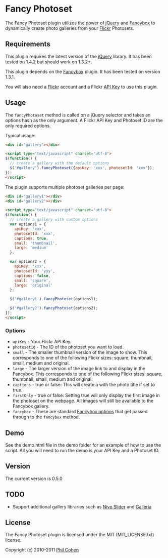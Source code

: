 # Fancy Photoset

The Fancy Photoset plugin utilizes the power of [jQuery](http://jquery.com) and [Fancybox](http://fancybox.net) to dynamically create photo galleries from your [Flickr](http://flickr.com) Photosets.


## Requirements

This plugin requires the latest version of the  [jQuery](http://jquery.com) library. It has been tested on 1.4.2 but should work on 1.3.2+.

This plugin depends on the [Fancybox](http://fancybox.net) plugin. It has been tested on version 1.3.1.

You will also need a [Flickr](http://flickr.com) account and a Flickr [API Key](http://www.flickr.com/services/api/misc.api_keys.html) to use this plugin.

## Usage

The `fancyPhotoset` method is called on a jQuery selector and takes an options hash as the only argument. A Flickr API Key and Photoset ID are the only required options.

Typical usage:

``` html
<div id="gallery"></div>

<script type="text/javascript" charset="utf-8">
$(function() {
  // create a gallery with the default options
  $('#gallery').fancyPhotoset({apiKey: 'xxx', photosetId: 'xxx'});
});
</script>
```

The plugin supports multiple photoset galleries per page:

``` html
<div id="gallery1"></div>
<div id="gallery2"></div>

<script type="text/javascript" charset="utf-8">
$(function() {
  // create a gallery with custom options
  var options1 = {
    apiKey: 'xxx',
    photosetId: 'xxx',
    captions: true,
    small: 'thumbnail',
    large: 'medium'
  };

  var options2 = {
    apiKey: 'xxx',
    photosetId: 'yyy',
    captions: false,
    small: 'square',
    large: 'original'
  };

  $('#gallery1').fancyPhotoset(options1);

  $('#gallery2').fancyPhotoset(options2);
});
</script>
```

### Options

* `apiKey` - Your Flickr API Key.
* `photosetId` - The ID of the photoset you want to load.
* `small` - The smaller thumbnail version of the image to show. This corresponds to one of the following Flickr sizes: square, thumbnail, small, medium and original.
* `large` - The larger version of the image link to and display in the Fancybox. This corresponds to one of the following Flickr sizes: square, thumbnail, small, medium and original.
* `captions` - true or false: This will create a <span class="caption"> with the photo title if set to true.
* `firstOnly` - true or false: Setting true will only display the first image in the photoset on the webpage. All images will still be available to the Fancybox gallery.
* `fancybox` - These are standard [Fancybox options](http://fancybox.net/api) that get passed through to the `fancybox` method.

## Demo

See the demo.html file in the demo folder for an example of how to use the script. All you will need to run the demo is your API Key and a Photoset ID.

## Version

The current version is 0.5.0

## TODO

* Support additional gallery libraries such as [Nivo Slider](http://nivo.dev7studios.com) and [Galleria](http://galleria.aino.se/)

## License

The Fancy Photoset plugin is licensed under the MIT (MIT\_LICENSE.txt) license.

Copyright (c) 2010-2011 [Phil Cohen](http://phlippers.net)